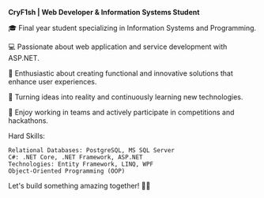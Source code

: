 **CryF1sh | Web Developer & Information Systems Student**

🎓 Final year student specializing in Information Systems and Programming.

💻 Passionate about web application and service development with ASP.NET.

🚀 Enthusiastic about creating functional and innovative solutions that enhance user experiences.

🌟 Turning ideas into reality and continuously learning new technologies.

👥 Enjoy working in teams and actively participate in competitions and hackathons.

Hard Skills:
    
    Relational Databases: PostgreSQL, MS SQL Server
    C#: .NET Core, .NET Framework, ASP.NET
    Technologies: Entity Framework, LINQ, WPF
    Object-Oriented Programming (OOP)

Let's build something amazing together! 🚀✨
